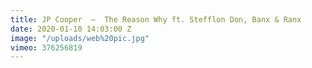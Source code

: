 ```yaml
---
title: JP Cooper  —  The Reason Why ft. Stefflon Don, Banx & Ranx
date: 2020-01-10 14:03:00 Z
image: "/uploads/web%20pic.jpg"
vimeo: 376256819
---
```


